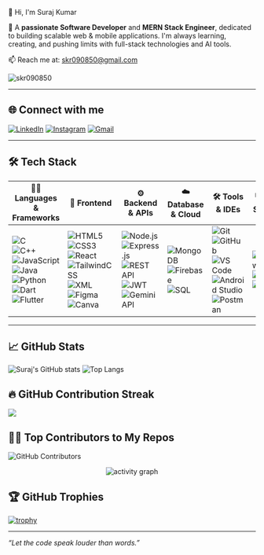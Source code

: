 👋 Hi, I'm Suraj Kumar

🚀 A **passionate Software Developer** and **MERN Stack Engineer**, dedicated to building scalable web & mobile applications. I'm always learning, creating, and pushing limits with full-stack technologies and AI tools.

📫 Reach me at: [skr090850@gmail.com](mailto:skr090850@gmail.com)
<p align="left"> <img src="https://komarev.com/ghpvc/?username=skr090850&label=Profile%20views&color=0e75b6&style=flat" alt="skr090850" /> </p>

---

## 🌐 Connect with me

[![LinkedIn](https://img.shields.io/badge/LinkedIn-%230077B5?style=for-the-badge&logo=linkedin&logoColor=white)](https://www.linkedin.com/in/-suraj-kumar-/) [![Instagram](https://img.shields.io/badge/Instagram-%23E4405F?style=for-the-badge&logo=instagram&logoColor=white)](https://www.instagram.com/suraj_._kumar/profilecard/?igsh=bGdpY3NocHZvNjNx) [![Gmail](https://img.shields.io/badge/Gmail-D14836?style=for-the-badge&logo=gmail&logoColor=white)](mailto:skr090850@gmail.com)

---

## 🛠️ Tech Stack

| 🧑‍💻 Languages & Frameworks | 🎨 Frontend | ⚙️ Backend & APIs | ☁️ Database & Cloud | 🛠 Tools & IDEs | 💻 OS & Security |
|----------------------------|-------------|------------------|----------------------|----------------|------------------|
| ![C](https://img.shields.io/badge/C-00599C?style=for-the-badge&logo=c&logoColor=white)<br>![C++](https://img.shields.io/badge/C++-004482?style=for-the-badge&logo=cplusplus&logoColor=white)<br>![JavaScript](https://img.shields.io/badge/JavaScript-F7DF1E?style=for-the-badge&logo=javascript&logoColor=black)<br>![Java](https://img.shields.io/badge/Java-ED8B00?style=for-the-badge&logo=java&logoColor=white)<br>![Python](https://img.shields.io/badge/Python-3776AB?style=for-the-badge&logo=python&logoColor=white)<br>![Dart](https://img.shields.io/badge/Dart-0175C2?style=for-the-badge&logo=dart&logoColor=white)<br>![Flutter](https://img.shields.io/badge/Flutter-02569B?style=for-the-badge&logo=flutter&logoColor=white) | ![HTML5](https://img.shields.io/badge/HTML5-e34c26?style=for-the-badge&logo=html5&logoColor=white)<br>![CSS3](https://img.shields.io/badge/CSS3-1572B6?style=for-the-badge&logo=css3&logoColor=white)<br>![React](https://img.shields.io/badge/React-20232A?style=for-the-badge&logo=react&logoColor=61DAFB)<br>![TailwindCSS](https://img.shields.io/badge/TailwindCSS-38bdf8?style=for-the-badge&logo=tailwind-css&logoColor=white)<br>![XML](https://img.shields.io/badge/XML-FF6600?style=for-the-badge&logo=xml&logoColor=white)<br>![Figma](https://img.shields.io/badge/Figma-F24E1E?style=for-the-badge&logo=figma&logoColor=white)<br>![Canva](https://img.shields.io/badge/Canva-00C4CC?style=for-the-badge&logo=canva&logoColor=white) | ![Node.js](https://img.shields.io/badge/Node.js-339933?style=for-the-badge&logo=node.js&logoColor=white)<br>![Express.js](https://img.shields.io/badge/Express.js-000000?style=for-the-badge&logo=express&logoColor=white)<br>![REST API](https://img.shields.io/badge/REST%20API-FF6F00?style=for-the-badge)<br>![JWT](https://img.shields.io/badge/JWT-000000?style=for-the-badge&logo=JSON%20web%20tokens&logoColor=white)<br>![Gemini API](https://img.shields.io/badge/Google%20Gemini-4285F4?style=for-the-badge&logo=google&logoColor=white) | ![MongoDB](https://img.shields.io/badge/MongoDB-4EA94B?style=for-the-badge&logo=mongodb&logoColor=white)<br>![Firebase](https://img.shields.io/badge/Firebase-ffca28?style=for-the-badge&logo=firebase&logoColor=black)<br>![SQL](https://img.shields.io/badge/SQL-4479A1?style=for-the-badge&logo=mysql&logoColor=white) | ![Git](https://img.shields.io/badge/Git-F05032?style=for-the-badge&logo=git&logoColor=white)<br>![GitHub](https://img.shields.io/badge/GitHub-181717?style=for-the-badge&logo=github&logoColor=white)<br>![VS Code](https://img.shields.io/badge/VS%20Code-007ACC?style=for-the-badge&logo=visual-studio-code&logoColor=white)<br>![Android Studio](https://img.shields.io/badge/Android%20Studio-3DDC84?style=for-the-badge&logo=android-studio&logoColor=white)<br>![Postman](https://img.shields.io/badge/Postman-f76935?style=for-the-badge&logo=postman&logoColor=white) | ![Windows](https://img.shields.io/badge/Windows-0078D6?style=for-the-badge&logo=windows&logoColor=white)<br>![Linux](https://img.shields.io/badge/Linux-FCC624?style=for-the-badge&logo=linux&logoColor=black)<br>![CCNA](https://img.shields.io/badge/CCNA-1D63ED?style=for-the-badge&logo=cisco&logoColor=white) |



---

## 📈 GitHub Stats

![Suraj's GitHub stats](https://github-readme-stats.vercel.app/api?username=skr090850&show_icons=true&theme=radical)
![Top Langs](https://github-readme-stats.vercel.app/api/top-langs/?username=skr090850&layout=compact&theme=radical)

## 🔥 GitHub Contribution Streak

![](https://nirzak-streak-stats.vercel.app/?user=skr090850&theme=radical&hide_border=false)

## 🧑‍💻 Top Contributors to My Repos

![GitHub Contributors](https://github-contributor-stats.vercel.app/api?username=skr090850&limit=5&theme=radical&combine_all_yearly_contributions=true)

<p align="center">
  <img src="https://github-readme-activity-graph.vercel.app/graph?username=ayush2426&theme=react-dark&hide_border=true" alt="activity graph" />
</p>

## 🏆 GitHub Trophies

[![trophy](https://github-profile-trophy.vercel.app/?username=skr090850&theme=radical&row=1)](https://github.com/ryo-ma/github-profile-trophy)

---

_“Let the code speak louder than words.”_
